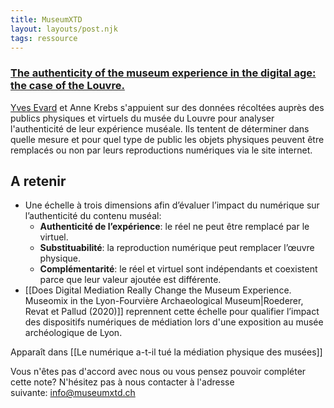 ```yaml
---
title: MuseumXTD
layout: layouts/post.njk
tags: ressource 
---
```

### [The authenticity of the museum experience in the digital age: the case of the Louvre.](https://www.researchgate.net/publication/320133421_The_authenticity_of_the_museum_experience_in_the_digital_age_the_case_of_the_Louvre/link/5f71d7a892851c14bc9b1684/download) 
[Yves Evard](https://www.researchgate.net/profile/Yves-Evrard) et Anne Krebs s'appuient sur des données récoltées auprès des publics physiques et virtuels du musée du Louvre pour analyser l'authenticité de leur expérience muséale. Ils tentent de déterminer dans quelle mesure et pour quel type de public les objets physiques peuvent être remplacés ou non par leurs reproductions numériques via le site internet.

## A retenir
- Une échelle à trois dimensions afin d’évaluer l’impact du numérique sur l’authenticité du contenu muséal: 
	- **Authenticité de l’expérience**: le réel ne peut être remplacé par le virtuel. 
	- **Substituabilité**: la reproduction numérique peut remplacer l’œuvre physique. 
	- **Complémentarité**: le réel et virtuel sont indépendants et coexistent parce que leur valeur ajoutée est différente. 
- [[Does Digital Mediation Really Change the Museum Experience. Museomix in the Lyon-Fourvière Archaeological Museum|Roederer, Revat et Pallud (2020)]] reprennent cette échelle pour qualifier l’impact des dispositifs numériques de médiation lors d'une exposition au musée archéologique de Lyon. 
  

Apparaît dans [[Le numérique a-t-il tué la médiation physique des musées]]

Vous n'êtes pas d'accord avec nous ou vous pensez pouvoir compléter cette note? N'hésitez pas à nous contacter à l'adresse suivante: [info@museumxtd.ch](mailto:info@museumxtd.ch)
